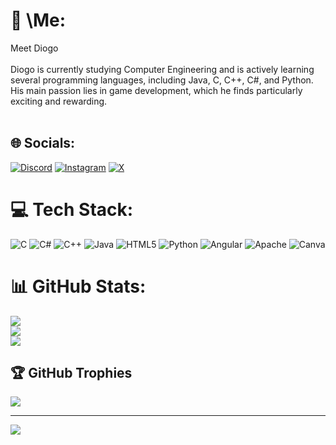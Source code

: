 # 💫 \Me:
Meet Diogo<br><br>Diogo is currently studying Computer Engineering and is actively learning several programming languages, including Java, C, C++, C#, and Python. His main passion lies in game development, which he finds particularly exciting and rewarding.<br><br>


## 🌐 Socials:
[![Discord](https://img.shields.io/badge/Discord-%237289DA.svg?logo=discord&logoColor=white)](https://discord.gg/Vianass#9085) [![Instagram](https://img.shields.io/badge/Instagram-%23E4405F.svg?logo=Instagram&logoColor=white)](https://instagram.com/https://www.instagram.com/d.viana_10/) [![X](https://img.shields.io/badge/X-black.svg?logo=X&logoColor=white)](https://x.com/D_vianas10) 

# 💻 Tech Stack:
![C](https://img.shields.io/badge/c-%2300599C.svg?style=for-the-badge&logo=c&logoColor=white) ![C#](https://img.shields.io/badge/c%23-%23239120.svg?style=for-the-badge&logo=csharp&logoColor=white) ![C++](https://img.shields.io/badge/c++-%2300599C.svg?style=for-the-badge&logo=c%2B%2B&logoColor=white) ![Java](https://img.shields.io/badge/java-%23ED8B00.svg?style=for-the-badge&logo=openjdk&logoColor=white) ![HTML5](https://img.shields.io/badge/html5-%23E34F26.svg?style=for-the-badge&logo=html5&logoColor=white) ![Python](https://img.shields.io/badge/python-3670A0?style=for-the-badge&logo=python&logoColor=ffdd54) ![Angular](https://img.shields.io/badge/angular-%23DD0031.svg?style=for-the-badge&logo=angular&logoColor=white) ![Apache](https://img.shields.io/badge/apache-%23D42029.svg?style=for-the-badge&logo=apache&logoColor=white) ![Canva](https://img.shields.io/badge/Canva-%2300C4CC.svg?style=for-the-badge&logo=Canva&logoColor=white)
# 📊 GitHub Stats:
![](https://github-readme-stats.vercel.app/api?username=Vianass&theme=dark&hide_border=false&include_all_commits=false&count_private=false)<br/>
![](https://github-readme-streak-stats.herokuapp.com/?user=Vianass&theme=dark&hide_border=false)<br/>
![](https://github-readme-stats.vercel.app/api/top-langs/?username=Vianass&theme=dark&hide_border=false&include_all_commits=false&count_private=false&layout=compact)

## 🏆 GitHub Trophies
![](https://github-profile-trophy.vercel.app/?username=Vianass&theme=radical&no-frame=false&no-bg=true&margin-w=4)

---
[![](https://visitcount.itsvg.in/api?id=Vianass&icon=0&color=0)](https://visitcount.itsvg.in)

<!-- Proudly created with GPRM ( https://gprm.itsvg.in ) -->
